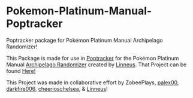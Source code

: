 # Pokemon-Platinum-Manual-Poptracker
Poptracker package for Pokémon Platinum Manual Archipelago Randomizer!

This Package is made for use in [Poptracker](https://github.com/black-sliver/PopTracker) for the Pokémon Platinum Manual [Archipelago Randomizer](https://archipelago.gg/) created by [Linneus](https://github.com/Linneus). That Project can be found [Here!](https://github.com/Linneus/PlatinumAPManual) 

This Project was made in collaborative effort by ZobeePlays, [palex00](https://github.com/palex00), [darkfire006](https://github.com/darkfire006), [cheerioschelsea](https://github.com/cheerioschelsea), & [Linneus](https://github.com/Linneus)!
